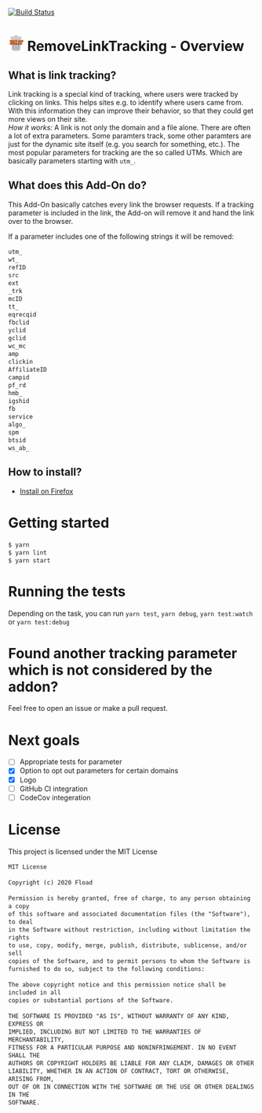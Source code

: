 [![Build Status](https://travis-ci.com/Fload2000/RemoveLinkTracking.svg?branch=master)](https://travis-ci.com/Fload2000/RemoveLinkTracking)
# ![logo](https://github.com/Fload2000/RemoveLinkTracking/raw/master/src/img/icon32.png) RemoveLinkTracking - Overview

## What is link tracking?
Link tracking is a special kind of tracking, where users were tracked by clicking on links.
This helps sites e.g. to identify where users came from. With this information they can improve their behavior, 
so that they could get more views on their site.  
*How it works:*
A link is not only the domain and a file alone. There are often a lot of extra parameters. Some paramters track, some 
other paramters are just for the dynamic site itself (e.g. you search for something, etc.). The most popular parameters
for tracking are the so called UTMs. Which are basically parameters starting with `utm_`. 

## What does this Add-On do?

This Add-On basically catches every link the browser requests. If a tracking parameter is included in the link, the Add-on will remove it and hand the link over to the browser.  
  
If a parameter includes one of the following strings it will be removed:
```
utm_
wt_
refID
src
ext
_trk
mcID
tt_
eqrecqid
fbclid
yclid
gclid
wc_mc
amp
clickin
AffiliateID
campid
pf_rd
hmb_
igshid
fb
service
algo_
spm
btsid
ws_ab_
```

## How to install?

- [Install on Firefox](https://addons.mozilla.org/de/firefox/addon/remove-link-tracking/)


# Getting started

```shell
$ yarn
$ yarn lint
$ yarn start
```

# Running the tests

Depending on the task, you can run `yarn test`, `yarn debug`, `yarn test:watch` or `yarn test:debug`

# Found another tracking parameter which is not considered by the addon?

Feel free to open an issue or make a pull request.

# Next goals
- [ ] Appropriate tests for parameter
- [x] Option to opt out parameters for certain domains
- [x] Logo
- [ ] GitHub CI integration
- [ ] CodeCov integeration

# License

This project is licensed under the MIT License

```
MIT License

Copyright (c) 2020 Fload

Permission is hereby granted, free of charge, to any person obtaining a copy
of this software and associated documentation files (the "Software"), to deal
in the Software without restriction, including without limitation the rights
to use, copy, modify, merge, publish, distribute, sublicense, and/or sell
copies of the Software, and to permit persons to whom the Software is
furnished to do so, subject to the following conditions:

The above copyright notice and this permission notice shall be included in all
copies or substantial portions of the Software.

THE SOFTWARE IS PROVIDED "AS IS", WITHOUT WARRANTY OF ANY KIND, EXPRESS OR
IMPLIED, INCLUDING BUT NOT LIMITED TO THE WARRANTIES OF MERCHANTABILITY,
FITNESS FOR A PARTICULAR PURPOSE AND NONINFRINGEMENT. IN NO EVENT SHALL THE
AUTHORS OR COPYRIGHT HOLDERS BE LIABLE FOR ANY CLAIM, DAMAGES OR OTHER
LIABILITY, WHETHER IN AN ACTION OF CONTRACT, TORT OR OTHERWISE, ARISING FROM,
OUT OF OR IN CONNECTION WITH THE SOFTWARE OR THE USE OR OTHER DEALINGS IN THE
SOFTWARE.
```
